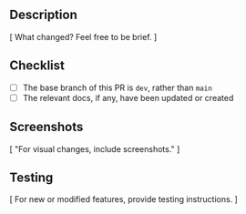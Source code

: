 ## Description

[ What changed? Feel free to be brief. ]

## Checklist

- [ ] The base branch of this PR is `dev`, rather than `main`
- [ ] The relevant docs, if any, have been updated or created

## Screenshots

[ "For visual changes, include screenshots." ]

## Testing

[ For new or modified features, provide testing instructions. ]

